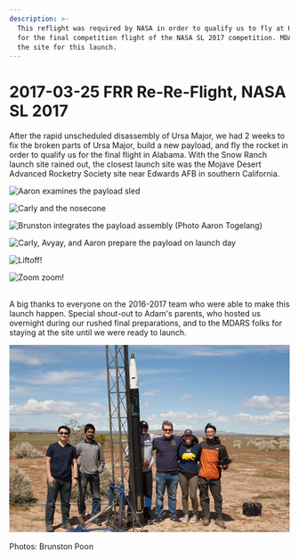 ```yaml
---
description: >-
  This reflight was required by NASA in order to qualify us to fly at Huntsville
  for the final competition flight of the NASA SL 2017 competition. MDARS was
  the site for this launch.
---
```


# 2017-03-25 FRR Re-Re-Flight, NASA SL 2017

After the rapid unscheduled disassembly of Ursa Major, we had 2 weeks to fix the broken parts of Ursa Major, build a new payload, and fly the rocket in order to qualify us for the final flight in Alabama. With the Snow Ranch launch site rained out, the closest launch site was the Mojave Desert Advanced Rocketry Society site near Edwards AFB in southern California.



![Aaron examines the payload sled](../../.gitbook/assets/33270663000\_eb41073816\_z.jpg)

![Carly and the nosecone](../../.gitbook/assets/33525295251\_1191c444c9\_z.jpg)

![Brunston integrates the payload assembly (Photo Aaron Togelang)](../../.gitbook/assets/33497884252\_bce9b008ba\_z.jpg)

![Carly, Avyay, and Aaron prepare the payload on launch day](../../.gitbook/assets/33613723576\_50efa220cc\_z.jpg)

![Liftoff!](../../.gitbook/assets/33497878312\_6d943a3c69\_z.jpg)

![Zoom zoom!](../../.gitbook/assets/33270653760\_05a4c974fe\_z.jpg)

\
A big thanks to everyone on the 2016-2017 team who were able to make this launch happen. Special shout-out to Adam's parents, who hosted us overnight during our rushed final preparations, and to the MDARS folks for staying at the site until we were ready to launch.

![The STAR MDARS launch crew (Left to right): Aaron, Avyay, Juan, Adam, Carly, and Brunston](<../../.gitbook/assets/2 (1).JPG>)

Photos: Brunston Poon

